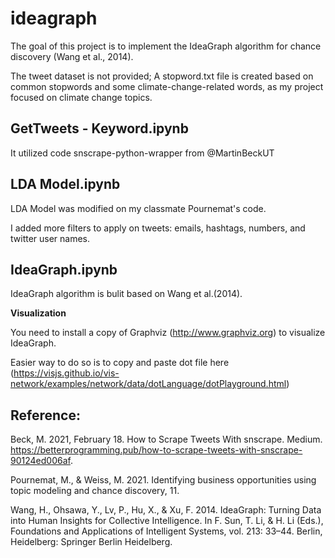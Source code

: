 # ideagraph

The goal of this project is to implement the IdeaGraph algorithm for chance discovery (Wang et al., 2014).

The tweet dataset is not provided;
A stopword.txt file is created based on common stopwords and some climate-change-related words, as my project focused on climate change topics.

## GetTweets - Keyword.ipynb
It utilized code snscrape-python-wrapper from @MartinBeckUT

## LDA Model.ipynb
LDA Model was modified on my classmate Pournemat's code.

I added more filters to apply on tweets: emails, hashtags, numbers, and twitter user names.

## IdeaGraph.ipynb
IdeaGraph algorithm is bulit based on Wang et al.(2014).

**Visualization**

You need to install a copy of Graphviz (http://www.graphviz.org) to visualize IdeaGraph.

Easier way to do so is to copy and paste dot file here (https://visjs.github.io/vis-network/examples/network/data/dotLanguage/dotPlayground.html)

## Reference:
Beck, M. 2021, February 18. How to Scrape Tweets With snscrape. Medium. https://betterprogramming.pub/how-to-scrape-tweets-with-snscrape-90124ed006af.

Pournemat, M., & Weiss, M. 2021. Identifying business opportunities using topic modeling and chance discovery, 11.

Wang, H., Ohsawa, Y., Lv, P., Hu, X., & Xu, F. 2014. IdeaGraph: Turning Data into Human Insights for Collective Intelligence. In F. Sun, T. Li, & H. Li (Eds.), Foundations and Applications of Intelligent Systems, vol. 213: 33–44. Berlin, Heidelberg: Springer Berlin Heidelberg.
